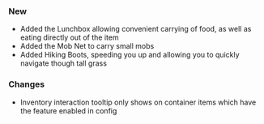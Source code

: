 ### New

- Added the Lunchbox allowing convenient carrying of food, as well as eating directly out of the item
- Added the Mob Net to carry small mobs
- Added Hiking Boots, speeding you up and allowing you to quickly navigate though tall grass

### Changes

- Inventory interaction tooltip only shows on container items which have the feature enabled in config